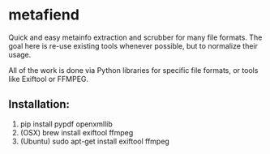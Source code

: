 metafiend
=========

Quick and easy metainfo extraction and scrubber for many file formats. The goal here is re-use existing tools whenever possible, but to normalize their usage.

All of the work is done via Python libraries for specific file formats, or tools like Exiftool or FFMPEG.

Installation:
-------------

1. pip install pypdf openxmllib
2. (OSX) brew install exiftool ffmpeg
3. (Ubuntu) sudo apt-get install exiftool ffmpeg
